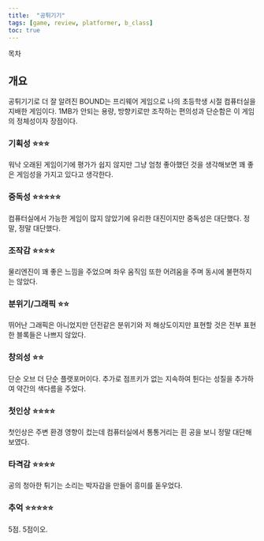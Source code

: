 ```yaml
---
title:  "공튀기기"
tags: [game, review, platformer, b_class]
toc: true
---
```


<div class="list-of-tables"><p>목차</p></div>

## 개요

공튀기기로 더 잘 알려진 BOUND는 프리웨어 게임으로 나의 초등학생 시절 컴퓨터실을  지배한 게임이다. 1MB가 안되는 용량, 방향키로만 조작하는 편의성과 단순함은 이 게임의 정체성이자 장점이다.

### 기획성 ⭐⭐⭐

워낙 오래된 게임이기에 평가가 쉽지 않지만 그냥 엄청 좋아했던 것을  생각해보면 꽤 좋은 게임성을 가지고 있다고 생각한다.

### 중독성 ⭐⭐⭐⭐⭐

컴퓨터실에서 가능한 게임이 많지 않았기에 유리한 대진이지만 중독성은 대단했다. 정말, 정말 대단했다.

### 조작감 ⭐⭐⭐⭐

물리엔진이 꽤 좋은 느낌을 주었으며 좌우 움직임 또한 어려움을 주며 동시에 불편하지는 않았다.

### 분위기/그래픽 ⭐⭐

뛰어난 그래픽은 아니었지만 던전같은 분위기와 저 해상도이지만 표현할 것은 전부 표현한 블록들은 나쁘지 않았다.

### 창의성 ⭐⭐

단순 오브 더 단순 플랫포머이다. 추가로 점프키가 없는 지속하여 튄다는 성질을 추가하여 약간의 색다름을 주었다. 

### 첫인상 ⭐⭐⭐⭐

첫인상은 주변 환경 영향이 컸는데 컴퓨터실에서 통통거리는 흰 공을 보니 정말 대단해 보였다.

### 타격감 ⭐⭐⭐⭐

공의 청아한 튀기는 소리는 박자감을 만들어 흥미를 돋우었다.

### 추억 ⭐⭐⭐⭐⭐

5점. 5점이오.
